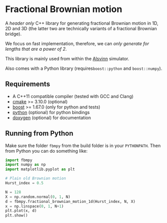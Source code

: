 # Fractional Brownian motion

A *header only* C++ library for generating fractional Brownian motion in 1D, 2D and 3D (the latter two are technically variants of a fractional Brownian bridge).

We focus on fast implementation, therefore, we can *only generate for lengths that are a power of 2*.

This library is mainly used from within the [Alsvinn](https://alsvinn.github.io/alsvinn) simulator. 

Also comes with a Python library (requires```boost::python``` and ```boost::numpy```).

## Requirements

  * A C++11 compatible compiler (tested with GCC and Clang)
  * [cmake](https://cmake.org) >= 3.10.0 (optional)
  * [boost](https://www.boost.org) >= 1.67.0 (only for python and tests)
  * [python](https://www.python.org) (optional) for python bindings
  * [doxygen](https://doxygen.nl) (optional) for documentation

## Running from Python
Make sure the folder ```fbmpy``` from the build folder is in your ```PYTHONPATH```. Then from Python you can do something like:

```python
import fbmpy
import numpy as np
import matplotlib.pyplot as plt

# Plain old Brownian motion
Hurst_index = 0.5

N = 128
X = np.random.normal(0, 1, N)
d = fbmpy.fractional_brownian_motion_1d(Hurst_index, N, X)
x = np.linspace(0, 1, N+1)
plt.plot(x, d)
plt.show()
```
